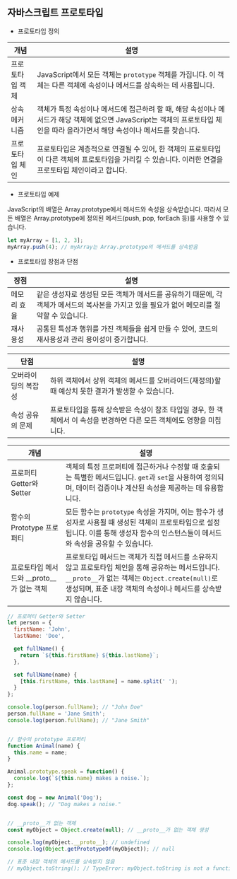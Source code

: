 ## 자바스크립트 프로토타입

- 프로토타입 정의

| 개념 | 설명 |
|------|------|
| 프로토타입 객체 | JavaScript에서 모든 객체는 `prototype` 객체를 가집니다. 이 객체는 다른 객체에 속성이나 메서드를 상속하는 데 사용됩니다. |
| 상속 메커니즘 | 객체가 특정 속성이나 메서드에 접근하려 할 때, 해당 속성이나 메서드가 해당 객체에 없으면 JavaScript는 객체의 프로토타입 체인을 따라 올라가면서 해당 속성이나 메서드를 찾습니다. |
| 프로토타입 체인 | 프로토타입은 계층적으로 연결될 수 있어, 한 객체의 프로토타입이 다른 객체의 프로토타입을 가리킬 수 있습니다. 이러한 연결을 프로토타입 체인이라고 합니다. |

- 프로토타입 예제

JavaScript의 배열은 Array.prototype에서 메서드와 속성을 상속받습니다. 따라서 모든 배열은 Array.prototype에 정의된 메서드(push, pop, forEach 등)를 사용할 수 있습니다.

```js
let myArray = [1, 2, 3];
myArray.push(4); // myArray는 Array.prototype의 메서드를 상속받음
```

- 프로토타입 장점과 단점

| 장점 | 설명 |
|------|------|
| 메모리 효율 | 같은 생성자로 생성된 모든 객체가 메서드를 공유하기 때문에, 각 객체가 메서드의 복사본을 가지고 있을 필요가 없어 메모리를 절약할 수 있습니다. |
| 재사용성 | 공통된 특성과 행위를 가진 객체들을 쉽게 만들 수 있어, 코드의 재사용성과 관리 용이성이 증가합니다. |

| 단점 | 설명 |
|------|------|
| 오버라이딩의 복잡성 | 하위 객체에서 상위 객체의 메서드를 오버라이드(재정의)할 때 예상치 못한 결과가 발생할 수 있습니다. |
| 속성 공유의 문제 | 프로토타입을 통해 상속받은 속성이 참조 타입일 경우, 한 객체에서 이 속성을 변경하면 다른 모든 객체에도 영향을 미칩니다. |



| 개념 | 설명 |
|------|------|
| 프로퍼티 Getter와 Setter | 객체의 특정 프로퍼티에 접근하거나 수정할 때 호출되는 특별한 메서드입니다. `get`과 `set`을 사용하여 정의되며, 데이터 검증이나 계산된 속성을 제공하는 데 유용합니다. |
| 함수의 Prototype 프로퍼티 | 모든 함수는 `prototype` 속성을 가지며, 이는 함수가 생성자로 사용될 때 생성된 객체의 프로토타입으로 설정됩니다. 이를 통해 생성자 함수의 인스턴스들이 메서드와 속성을 공유할 수 있습니다. |
| 프로토타입 메서드와 __proto__가 없는 객체 | 프로토타입 메서드는 객체가 직접 메서드를 소유하지 않고 프로토타입 체인을 통해 공유하는 메서드입니다. `__proto__`가 없는 객체는 `Object.create(null)`로 생성되며, 표준 내장 객체의 속성이나 메서드를 상속받지 않습니다. |


```js
// 프로퍼티 Getter와 Setter
let person = {
  firstName: 'John',
  lastName: 'Doe',

  get fullName() {
    return `${this.firstName} ${this.lastName}`;
  },

  set fullName(name) {
    [this.firstName, this.lastName] = name.split(' ');
  }
};

console.log(person.fullName); // "John Doe"
person.fullName = 'Jane Smith';
console.log(person.fullName); // "Jane Smith"


// 함수의 prototype 프로퍼티
function Animal(name) {
  this.name = name;
}

Animal.prototype.speak = function() {
  console.log(`${this.name} makes a noise.`);
};

const dog = new Animal('Dog');
dog.speak(); // "Dog makes a noise."


// __proto__가 없는 객체
const myObject = Object.create(null); // __proto__가 없는 객체 생성

console.log(myObject.__proto__); // undefined
console.log(Object.getPrototypeOf(myObject)); // null

// 표준 내장 객체의 메서드를 상속받지 않음
// myObject.toString(); // TypeError: myObject.toString is not a function
```